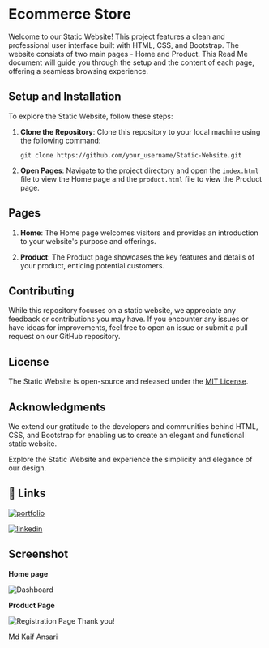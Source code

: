 # Ecommerce Store

Welcome to our Static Website! This project features a clean and professional user interface built with HTML, CSS, and Bootstrap. The website consists of two main pages - Home and Product. This Read Me document will guide you through the setup and the content of each page, offering a seamless browsing experience.

## Setup and Installation

To explore the Static Website, follow these steps:

1. **Clone the Repository**: Clone this repository to your local machine using the following command:

   ```
   git clone https://github.com/your_username/Static-Website.git
   ```

2. **Open Pages**: Navigate to the project directory and open the `index.html` file to view the Home page and the `product.html` file to view the Product page.

## Pages

1. **Home**: The Home page welcomes visitors and provides an introduction to your website's purpose and offerings.

2. **Product**: The Product page showcases the key features and details of your product, enticing potential customers.

## Contributing

While this repository focuses on a static website, we appreciate any feedback or contributions you may have. If you encounter any issues or have ideas for improvements, feel free to open an issue or submit a pull request on our GitHub repository.

## License

The Static Website is open-source and released under the [MIT License](link_to_license_file).

## Acknowledgments

We extend our gratitude to the developers and communities behind HTML, CSS, and Bootstrap for enabling us to create an elegant and functional static website.

Explore the Static Website and experience the simplicity and elegance of our design.

## 🔗 Links
[![portfolio](https://img.shields.io/badge/my_portfolio-000?style=for-the-badge&logo=ko-fi&logoColor=white)](https://mdkaif.vq.pe/)

[![linkedin](https://img.shields.io/badge/linkedin-0A66C2?style=for-the-badge&logo=linkedin&logoColor=white)](https://www.linkedin.com/in/md-kaif-ansari-b74543243/)


## Screenshot
**Home page**

![Dashboard](https://res.cloudinary.com/dngfmzv2g/image/upload/v1690226122/Screenshot_2023-07-25_004300_sfmplg.png)

**Product Page**

![Registration Page](https://res.cloudinary.com/dngfmzv2g/image/upload/v1690226129/Screenshot_2023-07-25_004324_vpwmvn.png)
Thank you!

Md Kaif Ansari
